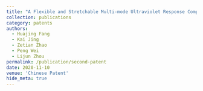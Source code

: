 ```yaml
---
title: "A Flexible and Stretchable Multi-mode Ultraviolet Response Composite Material and Its Preparation and Application"
collection: publications
category: patents
authors:
  - Huajing Fang
  - Kai Jing
  - Zetian Zhao
  - Peng Wei
  - Lijun Zhou
permalink: /publication/second-patent
date: 2020-11-10
venue: 'Chinese Patent'
hide_meta: true
---
```

